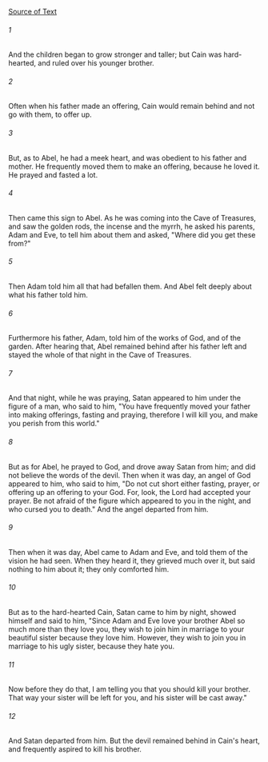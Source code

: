 [Source of Text](https://github.com/scrollmapper/bible_databases_deuterocanonical)

###### 1
And the children began to grow stronger and taller; but Cain was
hard-hearted, and ruled over his younger brother.

###### 2
Often when his father made an offering, Cain would remain behind and
not go with them, to offer up.

###### 3
But, as to Abel, he had a meek heart, and was obedient to his father
and mother.  He frequently moved them to make an offering, because he
loved it.  He prayed and fasted a lot.

###### 4
Then came this sign to Abel.  As he was coming into the Cave of
Treasures, and saw the golden rods, the incense and the myrrh, he asked
his parents, Adam and Eve, to tell him about them and asked, "Where did
you get these from?"

###### 5
Then Adam told him all that had befallen them.  And Abel felt deeply
about what his father told him.

###### 6
Furthermore his father, Adam, told him of the works of God, and of
the garden.  After hearing that, Abel remained behind after his father
left and stayed the whole of that night in the Cave of Treasures.

###### 7
And that night, while he was praying, Satan appeared to him under the
figure of a man, who said to him, "You have frequently moved your
father into making offerings, fasting and praying, therefore I will
kill you, and make you perish from this world."

###### 8
But as for Abel, he prayed to God, and drove away Satan from him; and
did not believe the words of the devil.  Then when it was day, an angel
of God appeared to him, who said to him, "Do not cut short either
fasting, prayer, or offering up an offering to your God.  For, look,
the Lord had accepted your prayer.  Be not afraid of the figure which
appeared to you in the night, and who cursed you to death."  And the
angel departed from him.

###### 9
Then when it was day, Abel came to Adam and Eve, and told them of the
vision he had seen.  When they heard it, they grieved much over it, but
said nothing to him about it; they only comforted him.

###### 10
But as to the hard-hearted Cain, Satan came to him by night, showed
himself and said to him, "Since Adam and Eve love your brother Abel so
much more than they love you, they wish to join him in marriage to your
beautiful sister because they love him.  However, they wish to join you
in marriage to his ugly sister, because they hate you.

###### 11
Now before they do that, I am telling you that you should kill your
brother. That way your sister will be left for you, and his sister will
be cast away."

###### 12
And Satan departed from him.  But the devil remained behind in
Cain's heart, and frequently aspired to kill his brother.
